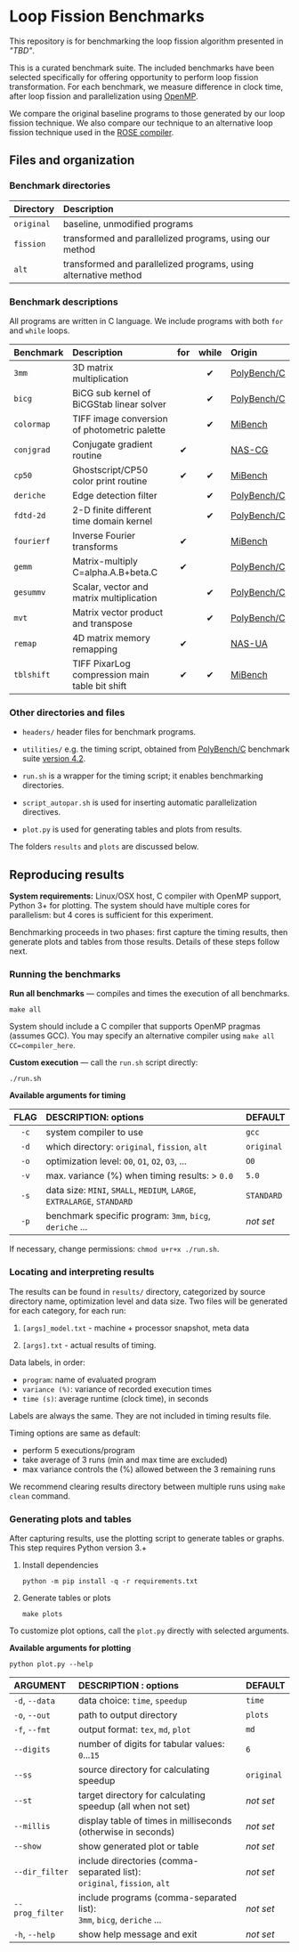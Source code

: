 # Loop Fission Benchmarks

This repository is for benchmarking the loop fission algorithm presented in _"TBD"_.

This is a curated benchmark suite. The included benchmarks have been selected specifically 
for offering opportunity to perform loop fission transformation. For each benchmark, we measure 
difference in clock time, after loop fission and parallelization using [OpenMP](https://www.openmp.org/).

We compare the original baseline programs to those generated by our loop fission technique.
We also compare our technique to an alternative loop fission technique used in the
[ROSE compiler](http://rosecompiler.org/).

## Files and organization

### Benchmark directories

| Directory  | Description                                                     |
|:-----------|:----------------------------------------------------------------|
| `original` | baseline, unmodified programs                                   | 
| `fission`  | transformed and parallelized programs, using our method         |
| `alt`      | transformed and parallelized programs, using alternative method |

### Benchmark descriptions

All programs are written in C language. We include programs with both `for` and `while` loops. 

| Benchmark  | Description                                    | for | while | Origin            |
|:-----------|:-----------------------------------------------|:---:|:-----:|:------------------|
| `3mm`      | 3D matrix multiplication                       |     |   ✔   | [PolyBench/C][PB] | 
| `bicg`     | BiCG sub kernel of BiCGStab linear solver      |     |   ✔   | [PolyBench/C][PB] | 
| `colormap` | TIFF image conversion of photometric palette   |     |   ✔   | [MiBench][MB]     | 
| `conjgrad` | Conjugate gradient routine                     |  ✔  |       | [NAS-CG][NAS]     |
| `cp50`     | Ghostscript/CP50 color print routine           |  ✔  |   ✔   | [MiBench][MB]     | 
| `deriche`  | Edge detection filter                          |     |   ✔   | [PolyBench/C][PB] | 
| `fdtd-2d`  | 2-D finite different time domain kernel        |     |   ✔   | [PolyBench/C][PB] |
| `fourierf` | Inverse Fourier transforms                     |  ✔  |       | [MiBench][MB]     |  
| `gemm`     | Matrix-multiply C=alpha.A.B+beta.C             |  ✔  |       | [PolyBench/C][PB] |
| `gesummv`  | Scalar, vector and matrix multiplication       |     |   ✔   | [PolyBench/C][PB] | 
| `mvt`      | Matrix vector product and transpose            |     |   ✔   | [PolyBench/C][PB] | 
| `remap`    | 4D matrix memory remapping                     |  ✔  |       | [NAS-UA][NAS]     |
| `tblshift` | TIFF PixarLog compression main table bit shift |  ✔  |   ✔   | [MiBench][MB]     | 

[PB]: http://web.cse.ohio-state.edu/~pouchet.2/software/polybench/
[NAS]: https://www.nas.nasa.gov/software/npb.html
[MB]: https://vhosts.eecs.umich.edu/mibench

### Other directories and files

* `headers/` header files for benchmark programs.

* `utilities/` e.g. the timing script, obtained from
   [PolyBench/C][PB] benchmark suite [version 4.2](https://sourceforge.net/projects/polybench/files/).

* `run.sh` is a wrapper for the timing script; it enables benchmarking directories.

* `script_autopar.sh` is used for inserting automatic parallelization directives. 
  
* `plot.py` is used for generating tables and plots from results.

The folders `results` and `plots` are discussed below.

## Reproducing results

**System requirements:** Linux/OSX host, C compiler with OpenMP support, 
Python 3+ for plotting. The system should have multiple cores for parallelism:
but 4 cores is sufficient for this experiment.

Benchmarking proceeds in two phases: first capture the timing results, then generate
plots and tables from those results. Details of these steps follow next.

### Running the benchmarks

**Run all benchmarks** — compiles and times the execution of all benchmarks.

```text
make all
```

System should include a C compiler that supports OpenMP pragmas (assumes GCC).
You may specify an alternative compiler using `make all CC=compiler_here`.

**Custom execution** — call the `run.sh` script directly: 
       
```text
./run.sh 
```

**Available arguments for timing**

| FLAG | DESCRIPTION: options                                                      | DEFAULT     |
|:----:|:--------------------------------------------------------------------------|:------------|
| `-c` | system compiler to use                                                    | `gcc`       |
| `-d` | which directory:  `original`, `fission`, `alt`                            | `original`  | 
| `-o` | optimization level: `O0`, `O1`, `O2`, `O3`, ...                           | `O0`        |
| `-v` | max. variance (%) when timing results: > `0.0`                            | `5.0`       |
| `-s` | data size: `MINI`, `SMALL`, `MEDIUM`, `LARGE`, `EXTRALARGE`, `STANDARD`   | `STANDARD`  |
| `-p` | benchmark specific program: `3mm`, `bicg`, `deriche` ...                  | _not set_   |

If necessary, change permissions: `chmod u+r+x ./run.sh`.

### Locating and interpreting results

The results can be found in `results/` directory, categorized by source directory name, 
optimization level and data size. Two files will be generated for each category, for each run:

1. `[args]_model.txt` - machine + processor snapshot, meta data

2. `[args].txt` - actual results of timing.

Data labels, in order:

- `program`: name of evaluated program
- `variance (%)`: variance of recorded execution times
- `time (s)`: average runtime (clock time), in seconds

Labels are always the same. They are not included in timing results file.

Timing options are same as default:

- perform 5 executions/program
- take average of 3 runs (min and max time are excluded)
- max variance controls the (%) allowed between the 3 remaining runs

We recommend clearing results directory between multiple runs using `make clean` command.

### Generating plots and tables

After capturing results, use the plotting script to generate tables or graphs. This step requires Python version 3.+

1. Install dependencies

    ```text
    python -m pip install -q -r requirements.txt
    ```

2. Generate tables or plots

    ```text
    make plots
    ```

To customize plot options, call the `plot.py` directly with selected arguments.

**Available arguments for plotting**

```text
python plot.py --help
```

| ARGUMENT        | DESCRIPTION : options                                                        | DEFAULT    |
|:----------------|:-----------------------------------------------------------------------------|------------|
| `-d`, `--data`  | data choice: `time`, `speedup`                                               | `time`     |
| `-o`, `--out`   | path to output directory                                                     | `plots`    |
| `-f`, `--fmt`   | output format: `tex`, `md`, `plot`                                           | `md`       |
| `--digits`      | number of digits for tabular values: `0`...`15`                              | `6`        |
| `--ss`          | source directory for calculating speedup                                     | `original` |
| `--st`          | target directory for calculating speedup (all when not set)                  | _not set_  |
| `--millis`      | display table of times in milliseconds  (otherwise in seconds)               | _not set_  |
| `--show`        | show generated plot or table                                                 | _not set_  |
| `--dir_filter`  | include directories (comma-separated list):<br/>`original`, `fission`, `alt` | _not set_  |
| `--prog_filter` | include programs (comma-separated list):<br/>`3mm`, `bicg`, `deriche` ...    | _not set_  |
| `-h`, `--help`  | show help message and exit                                                   | _not set_  |


